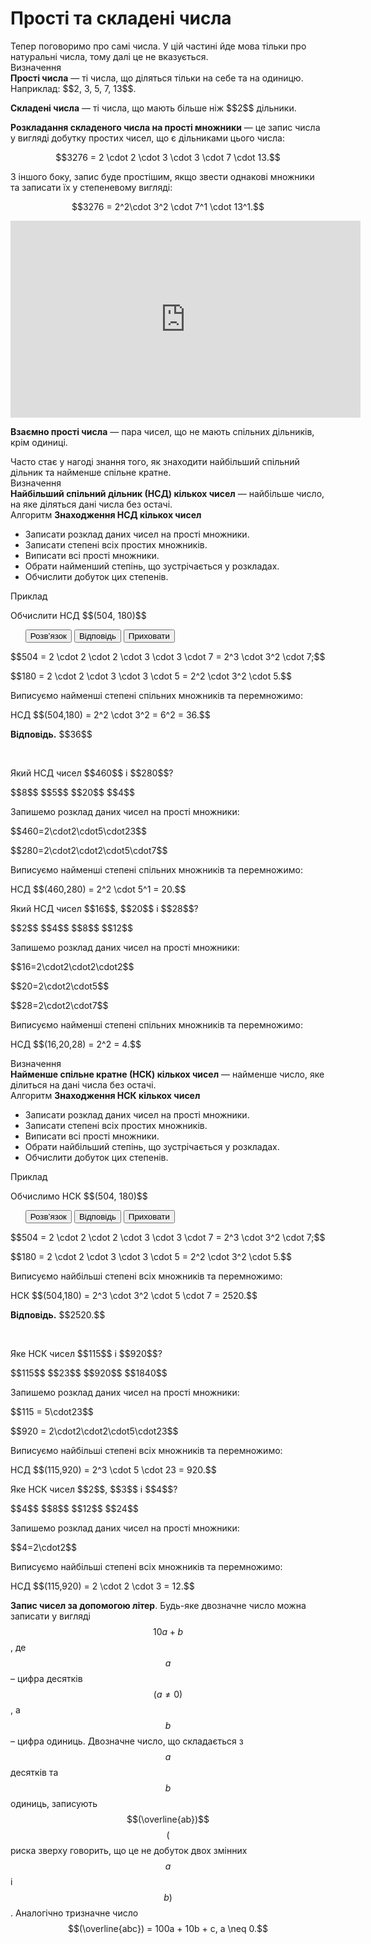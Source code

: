 # Простi та складенi числа

<div class="space">Тепер поговоримо про самi числа. У цiй частинi йде мова тiльки про натуральнi числа, тому далi це не вказується.</div>

<div class="space">
<div class="eoz-wrap">
<span class="eoz">Визначення</span>
<div class="eoz-text">
<b>Простi числа</b> — тi числа, що дiляться тiльки на себе та на одиницю. Наприклад: $$2, 3, 5, 7, 13$$.
<p><b>Складенi числа</b> — тi числа, що мають бiльше нiж $$2$$ дiльники.</p>
</div>
</div>
</div>

<div class="space"><b>Розкладання складеного числа на простi множники</b> — це запис числа у виглядi добутку простих чисел, що є дiльниками цього числа:</div>

<p align="center">$$3276 = 2 \cdot 2 \cdot 3 \cdot 3 \cdot 7 \cdot 13.$$</p>

<div class="space">З iншого боку, запис буде простiшим, якщо звести однаковi множники та записати їх у степеневому виглядi:</div>

<p align="center">$$3276 = 2^2\cdot 3^2 \cdot 7^1 \cdot 13^1.$$</p>

<div class="fluidMedia">
<iframe align="center" width="560" height="315" src="https://www.youtube.com/embed/yX_KP2JlFg4" frameborder="0" allowfullscreen></iframe>
</div>
<div class="popup">
</div>

<div class="space"></div>

<b>Взаємно простi числа</b> — пара чисел, що не мають спiльних дiльникiв, крiм одиницi.

<div class="space">Часто стає у нагодi знання того, як знаходити найбiльший спiльний дiльник та найменше спiльне кратне.</div>

<div class="space">
<div class="eoz-wrap">
<span class="eoz">Визначення</span>
<div class="eoz-text">
<b>Найбiльший спiльний дiльник (НСД) кiлькох чисел</b> — найбiльше число, на яке дiляться данi числа без остачi.
</div>
</div>
</div>

<div class="space">
<div class="alg-wrap">
<span class="alg">Алгоритм</span> <b>Знаходження НСД кiлькох чисел</b>
<div class="alg-text">
<ul>
<li>Записати розклад даних чисел на простi множники.</li>
<li>Записати степенi всiх простих множникiв.</li>
<li>Виписати всi простi множники.</li>
<li>Обрати найменший степiнь, що зустрiчається у розкладах.</li>
<li>Обчислити добуток цих степенiв.</li>
</ul>
</div>
</div>
</div>


<div class="space">
<div class="task-wrap">
<span class="task">Приклад</span>
<div class="task-text">

<p>Обчислити НСД $$(504, 180)$$</p>

<p>
<ul class="nav-tab" id="mytab">
<button class="btn" data-target="#decision" data-toggle="pill">Розв’язок</button>
<button class="btn" data-target="#answer" data-toggle="pill">Вiдповiдь</button>
<button class="btn" data-target="#hide" data-toggle="pill">Приховати</button>
</ul>

<div id="mytab" class="tab-content">
  <div class="tab-pane" id="decision">
    <p>$$504 = 2 \cdot 2 \cdot 2 \cdot 3 \cdot 3 \cdot 7 = 2^3 \cdot 3^2 \cdot 7;$$</p>
    <p>$$180 = 2 \cdot 2 \cdot 3 \cdot 3 \cdot 5 = 2^2 \cdot 3^2 \cdot 5.$$</p>
    <p>Виписуємо найменшi степенi спiльних множникiв та перемножимо:</p>
    <p>НСД $$(504,180) = 2^2 \cdot 3^2 = 6^2 = 36.$$</p>
  </div>
  <div class="tab-pane" id="answer"><p><b>Вiдповiдь.</b> $$36$$</p></div>
  <div class="tab-pane" id="hide"></div>
</div>
</p>
</div>
</div>
</div>


<br>


<quiz correctLabel="correct" incorrectLabel="incorrect" checkLabel="check">
    <question text="">
        <p>Який НСД чисел $$460$$ і $$280$$?</p>
        <answer>$$8$$</answer>
        <answer>$$5$$</answer>
        <answer correct>$$20$$</answer>
        <answer>$$4$$</answer>
    <explanation>
    <p>Запишемо розклад даних чисел на простi множники:</p>
    <p>$$460=2\cdot2\cdot5\cdot23$$</p>
    <p>$$280=2\cdot2\cdot2\cdot5\cdot7$$</p>
    <p>Виписуємо найменшi степенi спiльних множникiв та перемножимо:</p>
    <p>НСД $$(460,280) = 2^2 \cdot 5^1 = 20.$$</p>
    </explanation>
    </question>
     <question text="">
        <p>Який НСД чисел $$16$$, $$20$$ і $$28$$?</p>
        <answer>$$2$$</answer>
        <answer correct>$$4$$</answer>
        <answer>$$8$$</answer>
        <answer>$$12$$</answer>
    <explanation>
    <p>Запишемо розклад даних чисел на простi множники:</p>
    <p>$$16=2\cdot2\cdot2\cdot2$$</p>
    <p>$$20=2\cdot2\cdot5$$</p>
    <p>$$28=2\cdot2\cdot7$$</p>
    <p>Виписуємо найменшi степенi спiльних множникiв та перемножимо:</p>
    <p>НСД $$(16,20,28) = 2^2 = 4.$$</p>
    </explanation>
        </question>
</quiz>

<div class="space">
<div class="eoz-wrap">
<span class="eoz">Визначення</span>
<div class="eoz-text">
<b>Найменше спiльне кратне (НСК) кiлькох чисел</b> — найменше число, яке дiлиться на данi числа без остачi.
</div>
</div>
</div>

<div class="space">
<div class="alg-wrap">
<span class="alg">Алгоритм</span> <b>Знаходження НСК кiлькох чисел</b>
<div class="alg-text">
<ul>
<li>Записати розклад даних чисел на простi множники.</li>
<li>Записати степенi всiх простих множникiв.</li>
<li>Виписати всi простi множники.</li>
<li>Обрати найбiльший степiнь, що зустрiчається у розкладах.</li>
<li>Обчислити добуток цих степенiв.</li>
</ul>
</div>
</div>
</div>


<div class="space">
<div class="task-wrap">
<span class="task">Приклад</span>
<div class="task-text">

<p>Обчислимо НСК $$(504, 180)$$</p>

<p>
<ul class="nav-tab" id="pr1">
<button class="btn" data-target="#decision1" data-toggle="tab">Розв’язок</button>
<button class="btn" data-target="#answer1" data-toggle="tab">Вiдповiдь</button>
<button class="btn" data-target="#hide1" data-toggle="tab">Приховати</button>
</ul>

<div id="pr1" class="tab-content">
  <div class="tab-pane" id="decision1">
<p>$$504 = 2 \cdot 2 \cdot 2 \cdot 3 \cdot 3 \cdot 7 = 2^3 \cdot 3^2 \cdot 7;$$</p>
<p>$$180 = 2 \cdot 2 \cdot 3 \cdot 3 \cdot 5 = 2^2 \cdot 3^2 \cdot 5.$$</p>
<p>Виписуємо найбiльшi степенi всiх множникiв та перемножимо:</p>
<p>НСК $$(504,180) = 2^3 \cdot 3^2 \cdot 5 \cdot 7 = 2520.$$</p>
  </div>
  <div class="tab-pane" id="answer1"><p><b>Вiдповiдь.</b> $$2520.$$</p></div>
  <div class="tab-pane" id="hide1"></div>
</div>
</p>

</div>
</div>
</div>

<br>


<quiz correctLabel="correct" incorrectLabel="incorrect" checkLabel="check">
    <question text="">
        <p>Яке НСК чисел $$115$$ і $$920$$?</p>
        <answer>$$115$$</answer>
        <answer>$$23$$</answer>
        <answer correct>$$920$$</answer>
        <answer>$$1840$$</answer>
    <explanation>
    <p>Запишемо розклад даних чисел на простi множники:</p>
    <p>$$115 = 5\cdot23$$</p>
    <p>$$920 = 2\cdot2\cdot2\cdot5\cdot23$$</p>
    <p>Виписуємо найбiльшi степенi всiх множникiв та перемножимо:</p>
    <p>НСД $$(115,920) = 2^3 \cdot 5 \cdot 23 = 920.$$</p>
    </explanation>
        </question>
    <question text="">
    <p>Яке НСК чисел $$2$$, $$3$$ і $$4$$?</p>
        <answer>$$4$$</answer>
        <answer>$$8$$</answer>
        <answer correct>$$12$$</answer>
        <answer>$$24$$</answer>
    <explanation>
    <p>Запишемо розклад даних чисел на простi множники:</p>
    <p>$$4=2\cdot2$$</p>
    <p>Виписуємо найбiльшi степенi всiх множникiв та перемножимо:</p>
    <p>НСД $$(115,920) = 2 \cdot 2 \cdot 3 = 12.$$</p>
    </explanation>
        </question>
</quiz>

**Запис чисел за допомогою лiтер**. Будь-яке двозначне число можна записати у виглядi $$10a + b$$, де $$a$$ – цифра десяткiв $$(a\neq0)$$, а $$b$$ – цифра одиниць. Двозначне число, що складається з $$a$$ десяткiв та $$b$$ одиниць, записують $$(\overline{ab})$$ $$($$риска зверху говорить, що це не добуток двох змiнних $$a$$ i $$b)$$. Аналогiчно тризначне число $$(\overline{abc}) = 100a + 10b + c, a \neq 0.$$
